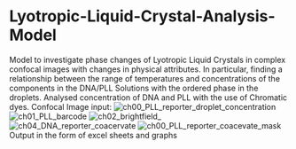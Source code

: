 # Lyotropic-Liquid-Crystal-Analysis-Model
Model to investigate phase changes of Lyotropic Liquid Crystals in complex confocal images with changes in physical attributes. In particular, finding a relationship between the range of temperatures and concentrations of the components in the DNA/PLL Solutions with the ordered phase in the droplets. 
Analysed concentration of DNA and PLL with the use of Chromatic dyes.
Confocal Image input:
![ch00_PLL_reporter_droplet_concentration](https://user-images.githubusercontent.com/109509567/206279187-71647fc1-052f-402d-8e14-9f56d8f0c671.png)
![ch01_PLL_barcode](https://user-images.githubusercontent.com/109509567/206279201-7af6c7e1-d247-47d1-be65-4771f98eb837.png)
![ch02_brightfield_](https://user-images.githubusercontent.com/109509567/206279206-f3e31ecf-cb64-41a0-bebc-f4973c0b611a.png)
![ch04_DNA_reporter_coacervate](https://user-images.githubusercontent.com/109509567/206279210-28410a74-d3a9-4d2d-b4dc-bfb72ec24046.png)
![ch00_PLL_reporter_coacevate_mask](https://user-images.githubusercontent.com/109509567/206279214-c20a71dd-60de-479c-a264-25408c79e460.png)
Output in the form of excel sheets and graphs
